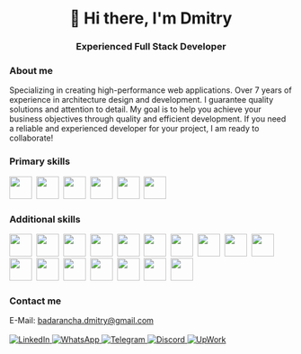<div align="center">
    <h1>👋 Hi there, I'm Dmitry</h1>
    <h3>Experienced Full Stack Developer</h3>
</div>

### About me
Specializing in creating high-performance web applications. Over 7 years of experience in architecture design and development. I guarantee quality solutions and attention to detail.
My goal is to help you achieve your business objectives through quality and efficient development. If you need a reliable and experienced developer for your project, I am ready to collaborate!

### Primary skills
<img src="https://cdn.jsdelivr.net/gh/devicons/devicon@latest/icons/go/go-original-wordmark.svg" style="width: 40px" />&nbsp;
<img src="https://cdn.jsdelivr.net/gh/devicons/devicon@latest/icons/php/php-original.svg" style="width: 40px" />&nbsp;
<img src="https://cdn.jsdelivr.net/gh/devicons/devicon@latest/icons/laravel/laravel-original.svg" style="width: 40px" />&nbsp;
<img src="https://cdn.jsdelivr.net/gh/devicons/devicon@latest/icons/csharp/csharp-original.svg" style="width: 40px" />&nbsp;
<img src="https://cdn.jsdelivr.net/gh/devicons/devicon@latest/icons/cplusplus/cplusplus-original.svg" style="width: 40px" />&nbsp;
<img src="https://cdn.jsdelivr.net/gh/devicons/devicon@latest/icons/nodejs/nodejs-original.svg" style="width: 40px" />&nbsp;

### Additional skills
<img src="https://cdn.jsdelivr.net/gh/devicons/devicon@latest/icons/javascript/javascript-original.svg" style="width: 40px" />&nbsp;
<img src="https://cdn.jsdelivr.net/gh/devicons/devicon@latest/icons/html5/html5-plain-wordmark.svg" style="width: 40px" />&nbsp;
<img src="https://cdn.jsdelivr.net/gh/devicons/devicon@latest/icons/css3/css3-plain-wordmark.svg" style="width: 40px" />&nbsp;
<img src="https://cdn.jsdelivr.net/gh/devicons/devicon@latest/icons/sass/sass-original.svg" style="width: 40px" />&nbsp;
<img src="https://cdn.jsdelivr.net/gh/devicons/devicon@latest/icons/webpack/webpack-original.svg" style="width: 40px" />&nbsp;
<img src="https://cdn.jsdelivr.net/gh/devicons/devicon@latest/icons/vuejs/vuejs-original.svg" style="width: 40px" />&nbsp;
<img src="https://cdn.jsdelivr.net/gh/devicons/devicon@latest/icons/react/react-original.svg" style="width: 40px" />&nbsp;
<img src="https://cdn.jsdelivr.net/gh/devicons/devicon@latest/icons/git/git-original.svg" style="width: 40px" />&nbsp;
<img src="https://cdn.jsdelivr.net/gh/devicons/devicon@latest/icons/bootstrap/bootstrap-original.svg" style="width: 40px" />&nbsp;
<img src="https://cdn.jsdelivr.net/gh/devicons/devicon@latest/icons/npm/npm-original-wordmark.svg" style="width: 40px" />&nbsp;
<img src="https://cdn.jsdelivr.net/gh/devicons/devicon@latest/icons/redis/redis-original.svg" style="width: 40px" />&nbsp;
<img src="https://cdn.jsdelivr.net/gh/devicons/devicon@latest/icons/python/python-original.svg" style="width: 40px" />&nbsp;
<img src="https://cdn.jsdelivr.net/gh/devicons/devicon@latest/icons/jquery/jquery-original.svg" style="width: 40px" />&nbsp;
<img src="https://cdn.jsdelivr.net/gh/devicons/devicon@latest/icons/grpc/grpc-original.svg" style="width: 40px" />&nbsp;
<img src="https://cdn.jsdelivr.net/gh/devicons/devicon@latest/icons/postgresql/postgresql-original.svg" style="width: 40px" />&nbsp;
<img src="https://cdn.jsdelivr.net/gh/devicons/devicon@latest/icons/mysql/mysql-original.svg" style="width: 40px" />&nbsp;
<img src="https://cdn.jsdelivr.net/gh/devicons/devicon@latest/icons/mongodb/mongodb-original.svg" style="width: 40px" />&nbsp;

### Contact me
E-Mail: badarancha.dmitry@gmail.com<br><br>
<a href="https://www.linkedin.com/in/y0hum/" title="LinkedIn">
    <img src="https://img.shields.io/badge/LinkedIn-blue?style=for-the-badge&logo=linkedin&logoColor=white" alt="LinkedIn"/>
</a>
<a href="https://wa.me/380983027209" title="WhatsApp">
    <img src="https://img.shields.io/badge/WhatsApp-blue?style=for-the-badge&logo=whatsapp&logoColor=white" alt="WhatsApp"/>
</a>
<a href="https://t.me/y0hum" title="Telegram">
    <img src="https://img.shields.io/badge/Telegram-blue?style=for-the-badge&logo=telegram&logoColor=white" alt="Telegram"/>
</a>
<a href="https://discord.gg/6veY2AZzTv" title="Discord">
    <img src="https://img.shields.io/badge/Discord-blue?style=for-the-badge&logo=discord&logoColor=white" alt="Discord"/>
</a>
<a href="https://www.upwork.com/freelancers/~012e743bb54eb41bd2" title="UpWork">
    <img src="https://img.shields.io/badge/UpWork-blue?style=for-the-badge&logo=upwork&logoColor=white" alt="UpWork"/>
</a>
